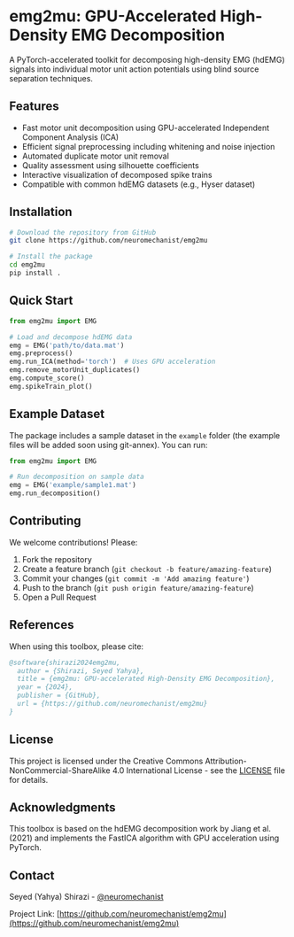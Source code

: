 # emg2mu: GPU-Accelerated High-Density EMG Decomposition

A PyTorch-accelerated toolkit for decomposing high-density EMG (hdEMG) signals into individual motor unit action potentials using blind source separation techniques.

## Features

- Fast motor unit decomposition using GPU-accelerated Independent Component Analysis (ICA)
- Efficient signal preprocessing including whitening and noise injection
- Automated duplicate motor unit removal
- Quality assessment using silhouette coefficients
- Interactive visualization of decomposed spike trains
- Compatible with common hdEMG datasets (e.g., Hyser dataset)

## Installation

```bash
# Download the repository from GitHub
git clone https://github.com/neuromechanist/emg2mu

# Install the package
cd emg2mu
pip install .
```

## Quick Start

```python
from emg2mu import EMG

# Load and decompose hdEMG data
emg = EMG('path/to/data.mat')
emg.preprocess()
emg.run_ICA(method='torch')  # Uses GPU acceleration
emg.remove_motorUnit_duplicates()
emg.compute_score()
emg.spikeTrain_plot()
```

## Example Dataset

The package includes a sample dataset in the `example` folder (the example files will be added soon using git-annex). You can run:

```python
from emg2mu import EMG

# Run decomposition on sample data
emg = EMG('example/sample1.mat')
emg.run_decomposition()
```

## Contributing

We welcome contributions! Please:

1. Fork the repository
2. Create a feature branch (`git checkout -b feature/amazing-feature`)
3. Commit your changes (`git commit -m 'Add amazing feature'`)
4. Push to the branch (`git push origin feature/amazing-feature`)
5. Open a Pull Request

## References

When using this toolbox, please cite:

```bibtex
@software{shirazi2024emg2mu,
  author = {Shirazi, Seyed Yahya},
  title = {emg2mu: GPU-accelerated High-Density EMG Decomposition},
  year = {2024},
  publisher = {GitHub},
  url = {https://github.com/neuromechanist/emg2mu}
}
```

## License

This project is licensed under the Creative Commons Attribution-NonCommercial-ShareAlike 4.0 International License - see the [LICENSE](LICENSE) file for details.

## Acknowledgments

This toolbox is based on the hdEMG decomposition work by Jiang et al. (2021) and implements the FastICA algorithm with GPU acceleration using PyTorch.

## Contact

Seyed (Yahya) Shirazi - [@neuromechanist](https://github.com/neuromechanist)

Project Link: [https://github.com/neuromechanist/emg2mu](https://github.com/neuromechanist/emg2mu)